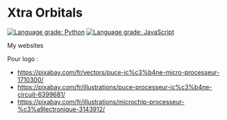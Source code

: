 # Xtra Orbitals 
[![Language grade: Python](https://img.shields.io/lgtm/grade/python/g/mickahell/websites.svg?logo=lgtm&logoWidth=18)](https://lgtm.com/projects/g/mickahell/websites/context:python)
[![Language grade: JavaScript](https://img.shields.io/lgtm/grade/javascript/g/mickahell/websites.svg?logo=lgtm&logoWidth=18)](https://lgtm.com/projects/g/mickahell/websites/context:javascript)

My websites

Pour logo :
- https://pixabay.com/fr/vectors/puce-ic%c3%b4ne-micro-processeur-1710300/
- https://pixabay.com/fr/illustrations/puce-processeur-ic%c3%b4ne-circuit-6399681/
- https://pixabay.com/fr/illustrations/microchip-processeur-%c3%a9lectronique-3143912/
